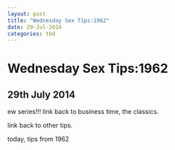 ```yaml
---
layout: post
title: "Wednesday Sex Tips:1962"
date: 29-Jul-2014
categories: tbd
---
```


# Wednesday Sex Tips:1962

## 29th July 2014

ew series!!! link back to business time,   the classics.

link back to other tips.

today, tips from 1962
